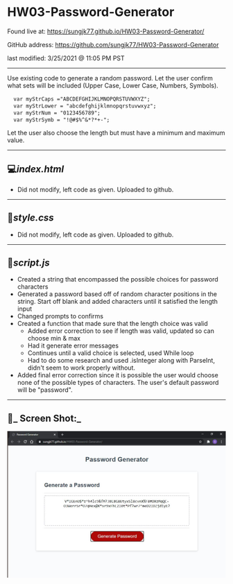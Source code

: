 # HW03-Password-Generator
Found live at: https://sungjk77.github.io/HW03-Password-Generator/

GitHub address: https://github.com/sungjk77/HW03-Password-Generator

last modified: 3/25/2021 @ 11:05 PM PST

------------
Use existing code to generate a random password.  Let the user confirm what sets will be included (Upper Case, Lower Case, Numbers, Symbols). 
```language
  var myStrCaps ="ABCDEFGHIJKLMNOPQRSTUVWXYZ";
  var myStrLower = "abcdefghijklmnopqrstuvwxyz";
  var myStrNum = "0123456789";
  var myStrSymb = "!@#$%^&*?*+-";
```
Let the user also choose the length but must have a minimum and maximum value.

------------
## 💻**_index.html_**

- Did not modify, left code as given.  Uploaded to github.

------------
## 🎨**_style.css_**

- Did not modify, left code as given.  Uploaded to github.
------------
## 📝**_script.js_**
- Created a string that encompassed the possible choices for password characters
- Generated a password based off of random character positions in the string.  Start off blank and added characters until it satisfied the length input
- Changed prompts to confirms
- Created a function that made sure that the length choice was valid
    - Added error correction to see if length was valid, updated so can choose min & max
    - Had it generate error messages
    - Continues until a valid choice is selected, used While loop
    - Had to do some research and used .isInteger along with ParseInt, didn't seem to work properly without.
- Added final error correction since it is possible the user would choose none of the possible types of characters.  The user's default password will be "password".

------------
## 📸**_ Screen Shot:_** 
![alt text](assets\images\screenshot.JPG)



